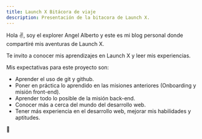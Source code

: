 ```yaml
---
title: Launch X Bitácora de viaje
description: Presentación de la bitacora de Launch X.
---
```


Hola ✌️, soy el explorer Angel Alberto y este es mi blog personal donde compartiré mis aventuras de Launch X.

Te invito a conocer mis aprendizajes en Launch X y leer mis experiencias.

Mis expectativas para este proyecto son:

- Aprender el uso de git y github.
- Poner en práctica lo aprendido en las misiones anteriores (Onboarding y misión front-end).
- Aprender todo lo posible de la misión back-end.
- Conocer más a cerca del mundo del desarrollo web.
- Tener más experiencia en el desarrollo web, mejorar mis habilidades y aptitudes.

🚀
